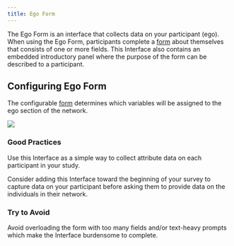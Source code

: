 ```yaml
---
title: Ego Form
---
```


<InterfaceSummary
  title="Ego Form"
  image="/assets/img/interface-documentation/ego-form/egoform-example.png"
  type="Ego Interpreter"
  creates="Ego attribute data"
  usesprompts="false"
/>
The Ego Form is an interface that collects data on your participant (ego). When using the Ego Form, participants complete a [form](../key-concepts/forms) about themselves that consists of one or more fields. This Interface also contains an embedded introductory panel where the purpose of the form can be described to a participant.

## Configuring Ego Form

The configurable [form](../key-concepts/forms) determines which variables will be assigned to the ego section of the network.

![](/assets/img/interface-documentation/ego-form/architect-ego-form.png)

### Good Practices

<GoodPractice>

Use this Interface as a simple way to collect attribute data on each participant in your study.

</GoodPractice>

<GoodPractice>

Consider adding this Interface toward the beginning of your survey to capture data on your participant before asking them to provide data on the individuals in their network.

</GoodPractice>

### Try to Avoid

<BadPractice>
Avoid overloading the form with too many fields and/or text-heavy prompts which make the Interface burdensome to complete.
</BadPractice>

